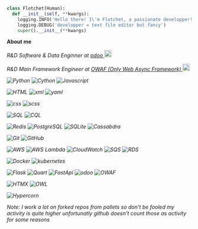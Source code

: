 ```python

class Flotchet(Human):
  def __init__(self, **kwargs):
    logging.INFO('Hello there! I\'m Flotchet, a passionate developper!')
    logging.DEBUG('developper = text file editor but fancy')
    super().__init__(**kwargs)
 ```
**About me**

<p><em>R&D Software & Data Enginner at <a href="https://github.com/odoo">odoo <img itemprop="image" class="avatar flex-shrink-0 mb-3 mr-3 mb-md-0 mr-md-4" src="https://avatars.githubusercontent.com/u/6368483?s=200&amp;v=4" width="20" height="20" alt="@odoo"></a></p>
<p><em>R&D Main Framework Engineer at <a href="https://github.com/OWAF-Only-Web-Async-Framework"> OWAF (Only Web Async Framework) <img itemprop="image" class="avatar flex-shrink-0 mb-3 mr-3 mb-md-0 mr-md-4" src="https://avatars.githubusercontent.com/u/164944833?s=200&amp;v=4" width="20" height="20" alt="@OWAF-Only-Web-Async-Framework"></a></p>

![Python](https://img.shields.io/badge/Code-Python-informational?style=flat&logo=python&logoColor=white&color=6aa6f8)
![Cython](https://img.shields.io/badge/Code-Cython-informational?style=flat&logo=python&logoColor=white&color=6aa6f8)
![Javascript](https://img.shields.io/badge/Code-Javascript-informational?style=flat&logo=javascript&logoColor=white&color=6aa6f8)

![HTML](https://img.shields.io/badge/Markup-HTML-informational?style=flat&logo=html&logoColor=white&color=6aa6f8)
![xml](https://img.shields.io/badge/Markup-XML-informational?style=flat&logo=xml&logoColor=white&color=6aa6f8)
![yaml](https://img.shields.io/badge/Markup-YAML-informational?style=flat&logo=yaml&logoColor=white&color=6aa6f8)

![css](https://img.shields.io/badge/Other-CSS-informational?style=flat&logo=css&logoColor=white&color=6aa6f8)
![scss](https://img.shields.io/badge/Other-SCSS-informational?style=flat&logo=scss&logoColor=white&color=6aa6f8)

![SQL](https://img.shields.io/badge/Querry-SQL-informational?style=flat&logo=sql&logoColor=white&color=6aa6f8)
![CQL](https://img.shields.io/badge/Querry-CQL-informational?style=flat&logo=cql&logoColor=white&color=6aa6f8)

![Redis](https://img.shields.io/badge/Database-Redis-informational?style=flat&logo=redis&logoColor=white&color=6aa6f8)
![PostgreSQL](https://img.shields.io/badge/Database-PostgreSQL-informational?style=flat&logo=postgresql&logoColor=white&color=6aa6f8)
![SQLite](https://img.shields.io/badge/Database-SQLite-informational?style=flat&logo=sqlite&logoColor=white&color=6aa6f8)
![Cassabdra](https://img.shields.io/badge/Database-Cassandra-informational?style=flat&logo=apache-cassandra&logoColor=white&color=6aa6f8)

![Git](https://img.shields.io/badge/Tools-Git-informational?style=flat&logo=git&logoColor=white&color=6aa6f8)
![GitHub](https://img.shields.io/badge/Tools-GitHub-informational?style=flat&logo=github&logoColor=white&color=6aa6f8)

![AWS](https://img.shields.io/badge/Cloud-AWS-informational?style=flat&logo=amazon-aws&logoColor=white&color=6aa6f8)
![AWS Lambda](https://img.shields.io/badge/Compute-AWS_Lambda-informational?style=flat&logo=amazon-aws&logoColor=white&color=6aa6f8)
![CloudWatch](https://img.shields.io/badge/Monitoring-CloudWatch-informational?style=flat&logo=amazon-cloudwatch&logoColor=white&color=6aa6f8)
![SQS](https://img.shields.io/badge/Queue-SQS-informational?style=flat&logo=amazon-sqs&logoColor=white&color=6aa6f8)
![RDS](https://img.shields.io/badge/Tools-RDS-informational?style=flat&logo=amazon-rds&logoColor=white&color=6aa6f8)

![Docker](https://img.shields.io/badge/Containerization-Docker-informational?style=flat&logo=docker&logoColor=white&color=6aa6f8)
![kubernetes](https://img.shields.io/badge/Orchestration-kubernetes-informational?style=flat&logo=kubernetes&logoColor=white&color=6aa6f8)

![Flask](https://img.shields.io/badge/Framework-Flask-informational?style=flat&logo=flask&logoColor=white&color=6aa6f8)
![Quart](https://img.shields.io/badge/Framework-Quart-informational?style=flat&logo=quart&logoColor=white&color=6aa6f8)
![FastApi](https://img.shields.io/badge/Framework-FastAPI-informational?style=flat&logo=FastAPI&logoColor=white&color=6aa6f8)
![odoo](https://img.shields.io/badge/Framework-odoo-informational?style=flat&logo=odoo&logoColor=white&color=6aa6f8)
![OWAF](https://img.shields.io/badge/Framework-OWAF-informational?style=flat&logo=OWAF&logoColor=white&color=6aa6f8)

![HTMX](https://img.shields.io/badge/Framework-HTMX-informational?style=flat&logo=htmx&logoColor=white&color=6aa6f8)
![OWL](https://img.shields.io/badge/Framework-OWL-informational?style=flat&logo=owl&logoColor=white&color=6aa6f8)

![Hypercorn](https://img.shields.io/badge/webserver-Hypercorn-informational?style=flat&logo=hypercorn&logoColor=white&color=6aa6f8)

Note:
I work a lot on forked repos from pallets so don't be fooled my activity is quite higher unfortunatly github doesn't count those as activity for some reasons 

